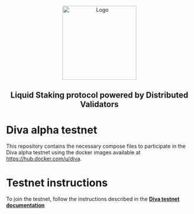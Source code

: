 <br />
<div align="center">
  <a href="#">
    <img src="https://diva.community/metalogo.png" alt="Logo" width="200">
  </a>
  <h2 align="center">
    Liquid Staking protocol powered by Distributed Validators
  </h2>
</div>

# Diva alpha testnet

This repository contains the necessary compose files to participate in the Diva alpha testnet using the docker images available at https://hub.docker.com/u/diva.

# Testnet instructions

To join the testnet, follow the instructions described in the [**Diva testnet documentation**](https://docs.shamirlabs.org/testnet/intro)
